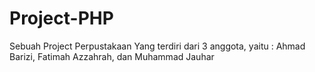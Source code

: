 # Project-PHP
Sebuah Project Perpustakaan Yang terdiri dari 3 anggota, yaitu : Ahmad Barizi, Fatimah Azzahrah, dan Muhammad Jauhar
